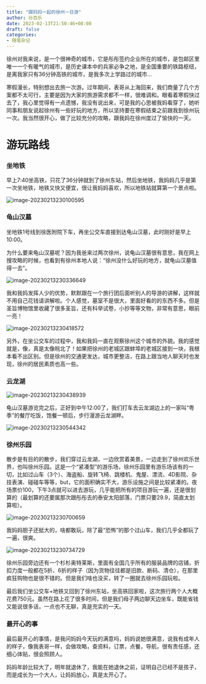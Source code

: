 ```yaml
---
title: "跟妈妈一起的徐州一日游"
author: 孙百乐
date: 2023-02-13T21:50:46+08:00
draft: false
categories: 
- 随笔杂记
---
```


徐州对我来说，是一个很神奇的城市，它是彤彤签约企业所在的城市，是包邮区里唯一一个有暖气的城市，是历史课本中的兵家必争之地，是全国重要的铁路枢纽，是离我家只有36分钟高铁的城市，是我多次上学路过的城市...

寒假漫长，特别想出去旅一次游。过年期间，表哥从上海回来，我们商量了几个方案都不太可行，主要是因为大家的旅游需求都不一样，很难调和。眼看着寒假快过去了，我心里觉得有一点遗憾，我没有说出来，可是我的心思被我妈看穿了，她听同事和朋友说起徐州有一些好玩的地方，所以坚持要在寒假结束之前跟我到徐州玩一次。我当然很开心，做了比较充分的攻略，跟我妈在徐州度过了愉快的一天。

# 游玩路线

### 坐地铁

早上7:40坐高铁，只花了36分钟就到了徐州东站，然后坐地铁，我妈妈几乎是第一次坐地铁，地铁又快又便宜，很让我妈妈喜欢，所以地铁站就算第一个景点啦。

![image-20230213230100595](https://myblog-1257298572.cos.ap-shanghai.myqcloud.com/img/image-20230213230100595.png)

### 龟山汉墓

坐地铁1号线到徐医附院下车，再坐公交车直接到达龟山汉墓，此时刚好是早上10:00。

为什么要来龟山汉墓呢？因为我爸来过两次徐州，说龟山汉墓很有意思，我在网上搜攻略的时候，也看到有徐州本地人说：“徐州没什么好玩的地方，就龟山汉墓值得一去”。

![image-20230213230336649](https://myblog-1257298572.cos.ap-shanghai.myqcloud.com/img/image-20230213230336649.png)

我和我妈发挥人少的优势，默默跟在一个旅行团后面听别人的导游的讲解，这样就不用自己花钱请讲解啦。个人感觉，墓室不是很大，里面好看的的东西不多。但是圣旨博物馆里收藏了很多圣旨，还有科举试卷，小抄等等文物，非常有意思，眼前一亮！

![image-20230213230418572](https://myblog-1257298572.cos.ap-shanghai.myqcloud.com/img/image-20230213230418572.png)

另外，在坐公交车的过程中，我和我妈一直在观察徐州这个城市的外貌。我的感觉就是，像，真是太像皖北了！如果把徐州的老城区跟蚌埠的老城区接到一块，我根本看不出区别。但是徐州的交通更发达，城市更整洁，在路上跟当地人聊天时也发现，徐州的居民素质也高一些。

### 云龙湖

![image-20230213230438939](https://myblog-1257298572.cos.ap-shanghai.myqcloud.com/img/image-20230213230438939.png)

龟山汉墓游览完之后，正好到中午12:00了，我们打车去云龙湖边上的一家叫“粤季”的餐厅吃饭，饱餐一顿后，步行漫游云龙湖畔。

![image-20230213230544342](https://myblog-1257298572.cos.ap-shanghai.myqcloud.com/img/image-20230213230544342.png)

### 徐州乐园

散步是有目的的散步，我们穿过云龙湖，一边欣赏着美景，一边走到了徐州欢乐世界，也叫徐州乐园。这是一个“紧凑型”的游乐场，徐州乐园里有游乐场该有的一切，比如过山车（3个）、海盗船、旋转飞椅、跳楼机、鬼屋、漂流、4D影院、杂技表演、碰碰车等等，but，它的面积确实不大，游乐设施之间是比较紧凑的。夜场票价100，下午3点就可以进去游玩，几乎能把所有的项目游玩一遍，还是很划算的（最划算的还要属那次跟彤彤去的泰安太阳部落，门票只要29.9，简直太划算啦）。

![image-20230213230700659](https://myblog-1257298572.cos.ap-shanghai.myqcloud.com/img/image-20230213230700659.png)

我妈妈胆子还挺大的，啥都敢玩，除了最“恐怖”的那个过山车，我们几乎全都玩了一遍，很爽。

![image-20230213230734729](https://myblog-1257298572.cos.ap-shanghai.myqcloud.com/img/image-20230213230734729.png)

徐州乐园旁边还有一个杉杉奥特莱斯，里面有全国几乎所有的服装品牌的店铺，折扣力度一般都在5折、6折的样子（因为货物往往都是旧款、断码、清仓），在那里疯狂购物也是很不错的。但是我们啥也没买，转了一圈就去徐州乐园玩啦。

最后我们坐公交车+地铁又回到了徐州东站，坐高铁回家啦，这次旅行两个人大概花费750元。虽然在路上花了很多时间，但是我们母子两边聊天边坐车，既能省钱又能说很多话，一点也不无聊，真是充实的一天。

### 最开心的事

最后最开心的事情，是我问妈妈今天玩的满意吗，妈妈说她很满意，说我有成年人的样子，像我表哥一样，会做攻略，查资料，订票，点餐，导航，很有责任感，还细心体贴，很会照顾人。

妈妈年龄比较大了，明年就退休了，我能在她退休之前，证明自己已经不是孩子，而是成长为一个大人，让妈妈放心，真是太开心了。
